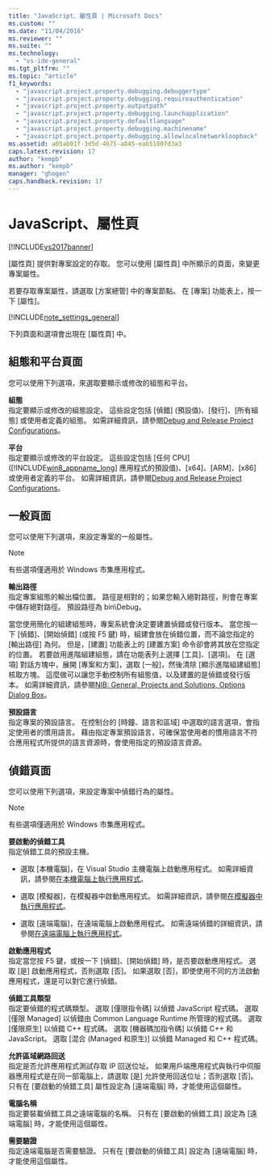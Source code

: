 ```yaml
---
title: "JavaScript、屬性頁 | Microsoft Docs"
ms.custom: ""
ms.date: "11/04/2016"
ms.reviewer: ""
ms.suite: ""
ms.technology: 
  - "vs-ide-general"
ms.tgt_pltfrm: ""
ms.topic: "article"
f1_keywords: 
  - "javascript.project.property.debugging.debuggertype"
  - "javascript.project.property.debugging.requireauthentication"
  - "javascript.project.property.outputpath"
  - "javascript.project.property.debugging.launchapplication"
  - "javascript.project.property.defaultlanguage"
  - "javascript.project.property.debugging.machinename"
  - "javascript.project.property.debugging.allowlocalnetworkloopback"
ms.assetid: a05ab01f-3d5d-4675-a845-eab51807d3a3
caps.latest.revision: 17
author: "kempb"
ms.author: "kempb"
manager: "ghogen"
caps.handback.revision: 17
---
```

# JavaScript、屬性頁
[!INCLUDE[vs2017banner](../../code-quality/includes/vs2017banner.md)]

\[屬性頁\] 提供對專案設定的存取。  您可以使用 \[屬性頁\] 中所顯示的頁面，來變更專案屬性。  
  
 若要存取專案屬性，請選取 \[方案總管\] 中的專案節點。  在 \[專案\] 功能表上，按一下 \[屬性\]。  
  
 [!INCLUDE[note_settings_general](../../data-tools/includes/note_settings_general_md.md)]  
  
 下列頁面和選項會出現在 \[屬性頁\] 中。  
  
## 組態和平台頁面  
 您可以使用下列選項，來選取要顯示或修改的組態和平台。  
  
 **組態**  
 指定要顯示或修改的組態設定。  這些設定包括 \[偵錯\] \(預設值\)、\[發行\]、\[所有組態\] 或使用者定義的組態。  如需詳細資訊，請參閱[Debug and Release Project Configurations](http://msdn.microsoft.com/zh-tw/0440b300-0614-4511-901a-105b771b236e)。  
  
 **平台**  
 指定要顯示或修改的平台設定。  這些設定包括 \[任何 CPU\] \([!INCLUDE[win8_appname_long](../../debugger/includes/win8_appname_long_md.md)] 應用程式的預設值\)、\[x64\]、\[ARM\]、\[x86\] 或使用者定義的平台。  如需詳細資訊，請參閱[Debug and Release Project Configurations](http://msdn.microsoft.com/zh-tw/0440b300-0614-4511-901a-105b771b236e)。  
  
## 一般頁面  
 您可以使用下列選項，來設定專案的一般屬性。  
  
> [!NOTE]
>  有些選項僅適用於 Windows 市集應用程式。  
  
 **輸出路徑**  
 指定專案組態的輸出檔位置。  路徑是相對的；如果您輸入絕對路徑，則會在專案中儲存絕對路徑。  預設路徑為 bin\\Debug。  
  
 當您使用簡化的組建組態時，專案系統會決定要建置偵錯或發行版本。  當您按一下 \[偵錯\]、\[開始偵錯\] \(或按 F5 鍵\) 時，組建會放在偵錯位置，而不論您指定的 \[輸出路徑\] 為何。  但是，\[建置\] 功能表上的 \[建置方案\] 命令卻會將其放在您指定的位置。  若要啟用進階組建組態，請在功能表列上選擇 \[工具\]、\[選項\]。  在 \[選項\] 對話方塊中，展開 \[專案和方案\]，選取 \[一般\]，然後清除 \[顯示進階組建組態\] 核取方塊。  這麼做可以讓您手動控制所有組態值，以及建置的是偵錯或發行版本。  如需詳細資訊，請參閱[NIB: General, Projects and Solutions, Options Dialog Box](http://msdn.microsoft.com/zh-tw/8f8e37e8-b28d-4b13-bfeb-ea4d3312aeca)。  
  
 **預設語言**  
 指定專案的預設語言。  在控制台的 \[時鐘、語言和區域\] 中選取的語言選項，會指定使用者的慣用語言。  藉由指定專案預設語言，可確保當使用者的慣用語言不符合應用程式所提供的語言資源時，會使用指定的預設語言資源。  
  
## 偵錯頁面  
 您可以使用下列選項，來設定專案中偵錯行為的屬性。  
  
> [!NOTE]
>  有些選項僅適用於 Windows 市集應用程式。  
  
 **要啟動的偵錯工具**  
 指定偵錯工具的預設主機。  
  
-   選取 \[本機電腦\]，在 Visual Studio 主機電腦上啟動應用程式。  如需詳細資訊，請參閱[在本機電腦上執行應用程式](http://go.microsoft.com/fwlink/?LinkId=234912)。  
  
-   選取 \[模擬器\]，在模擬器中啟動應用程式。  如需詳細資訊，請參閱[在模擬器中執行應用程式](http://go.microsoft.com/fwlink/?LinkId=234913)。  
  
-   選取 \[遠端電腦\]，在遠端電腦上啟動應用程式。  如需遠端偵錯的詳細資訊，請參閱[在遠端電腦上執行應用程式](http://go.microsoft.com/fwlink/?LinkId=234914)。  
  
 **啟動應用程式**  
 指定當您按 F5 鍵，或按一下 \[偵錯\]、\[開始偵錯\] 時，是否要啟動應用程式。  選取 \[是\] 啟動應用程式，否則選取 \[否\]。  如果選取 \[否\]，即使使用不同的方法啟動應用程式，還是可以對它進行偵錯。  
  
 **偵錯工具類型**  
 指定要偵錯的程式碼類型。  選取 \[僅限指令碼\] 以偵錯 JavaScript 程式碼。  選取 \[僅限 Managed\] 以偵錯由 Common Language Runtime 所管理的程式碼。  選取 \[僅限原生\] 以偵錯 C\+\+ 程式碼。  選取 \[機器碼加指令碼\] 以偵錯 C\+\+ 和 JavaScript。  選取 \[混合 \(Managed 和原生\)\] 以偵錯 Managed 和 C\+\+ 程式碼。  
  
 **允許區域網路回送**  
 指定是否允許應用程式測試存取 IP 回送位址。  如果用戶端應用程式與執行中伺服器應用程式是在同一部電腦上，請選取 \[是\] 允許使用回送位址；否則選取 \[否\]。  只有在 \[要啟動的偵錯工具\] 屬性設定為 \[遠端電腦\] 時，才能使用這個屬性。  
  
 **電腦名稱**  
 指定要裝載偵錯工具之遠端電腦的名稱。  只有在 \[要啟動的偵錯工具\] 設定為 \[遠端電腦\] 時，才能使用這個屬性。  
  
 **需要驗證**  
 指定遠端電腦是否需要驗證。  只有在 \[要啟動的偵錯工具\] 設定為 \[遠端電腦\] 時，才能使用這個屬性。